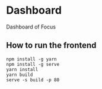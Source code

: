 # Dashboard
Dashboard of Focus

## How to run the frontend
```
npm install -g yarn
npm install -g serve
yarn install
yarn build
serve -s build -p 80
```
